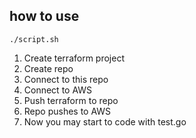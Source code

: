 ## how to use

`./script.sh`

1. Create terraform project
2. Create repo
3. Connect to this repo
4. Connect to AWS
5. Push terraform to repo
6. Repo pushes to AWS
7. Now you may start to code with test.go